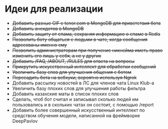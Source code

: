 # Идеи для реализации
* ~~Добавить разные GIF с tenor.com в MongoDB для приветствия бота~~
* ~~Добавить анекдотов в MongoDB~~
* ~~Добавить защиту от спама, сохраняя информацию о спаме в Redis~~
* ~~Позволить боту общаться с людьми в чате, когда сообщения адресованы именно ему~~
* ~~Позволить администраторам при получение никнейма иметь право изменить его лишь у себя, а не у других~~
* ~~Добавить /FAQ, /ABOUT, /RULES для ответа на вопросы~~
* ~~Прикрутить искусственный интеллект для обработки сообщений~~
* ~~Увеличить базу слов для улучшения общения с ботом~~
* ~~Пересадить бота на вебхуки, вероятно используя Ngrok~~
* Добавить рассылку новостей в ЛС для членов чата Linux Klub-а
* Увеличить базу плохих слов для улучшения работы фильтра
* Добавить казахские маты в список плохих слов
* Сделать, чтоб бот считал и записывал сколько людей им пользовались и в скольких чатах он состоит, с помощью /report
* Добавить более совершенный искусственный интеллект по средством обучения модели, написанной на фреймворке DeepPavlov